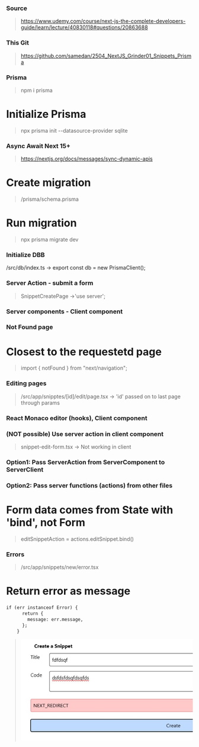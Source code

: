### Source

> https://www.udemy.com/course/next-js-the-complete-developers-guide/learn/lecture/40830118#questions/20863688

### This Git

> https://github.com/samedan/2504_NextJS_Grinder01_Snippets_Prisma

### Prisma

> npm i prisma

# Initialize Prisma

> npx prisma init --datasource-provider sqlite

### Async Await Next 15+

> https://nextjs.org/docs/messages/sync-dynamic-apis

# Create migration

> /prisma/schema.prisma

# Run migration

> npx prisma migrate dev

### Initialize DBB

/src/db/index.ts -> export const db = new PrismaClient();

### Server Action - submit a form

> SnippetCreatePage ->'use server';

### Server components - Client component

### Not Found page

# Closest to the requestetd page

> import { notFound } from "next/navigation";

### Editing pages

> /src/app/snipptes/[id]/edit/page.tsx -> 'id' passed on to last page through params

### React Monaco editor (hooks), Client component

### (NOT possible) Use server action in client component

> snippet-edit-form.tsx -> Not working in client

### Option1: Pass ServerAction from ServerComponent to ServerClient

### Option2: Pass server functions (actions) from other files

# Form data comes from State with 'bind', not Form

> <form action={editSnippetAction}></form>

> editSnippetAction = actions.editSnippet.bind()

### Errors

> /src/app/snippets/new/error.tsx

# Return error as message

```
if (err instanceof Error) {
      return {
        message: err.message,
      };
    }
```

> ![redirectlasta](https://github.com/samedan/2504_NextJS_Grinder01_Snippets_Prisma/blob/main/_printscreens/01printscreen.jpg)
